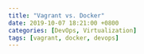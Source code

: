 ```yaml
---
title: "Vagrant vs. Docker"
date: 2019-10-07 18:21:00 +0800
categories: [DevOps, Virtualization]
tags: [vagrant, docker, devops]
---
```

